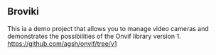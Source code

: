 ## Broviki

This ia a demo project that allows you to manage video cameras 
and demonstrates the possibilities of the Onvif library version 1.
https://github.com/agsh/onvif/tree/v1